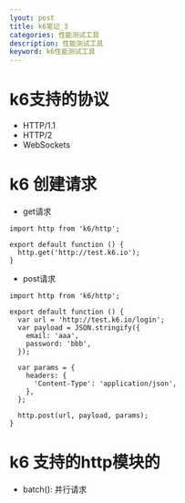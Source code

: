 ```yaml
---
lyout: post
title: k6笔记_3
categories: 性能测试工具
description: 性能测试工具
keyword: k6性能测试工具
---
```


# k6支持的协议

- HTTP/1.1
- HTTP/2
- WebSockets

# k6 创建请求

- get请求
  
```
import http from 'k6/http';

export default function () {
  http.get('http://test.k6.io');
}
```

- post请求

```
import http from 'k6/http';

export default function () {
  var url = 'http://test.k6.io/login';
  var payload = JSON.stringify({
    email: 'aaa',
    password: 'bbb',
  });

  var params = {
    headers: {
      'Content-Type': 'application/json',
    },
  };

  http.post(url, payload, params);
}
```

# k6 支持的http模块的
- batch(): 并行请求